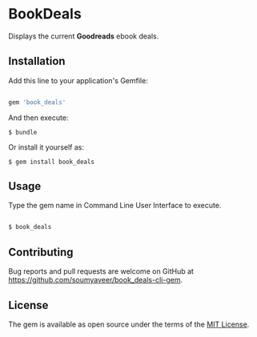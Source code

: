 # BookDeals

Displays the current **Goodreads** ebook deals.

## Installation

Add this line to your application's Gemfile:

```ruby

gem 'book_deals'

```

And then execute:

    $ bundle

Or install it yourself as:

    $ gem install book_deals

## Usage

Type the gem name in Command Line User Interface to execute.

```ruby

$ book_deals

```

## Contributing

Bug reports and pull requests are welcome on GitHub at https://github.com/soumyaveer/book_deals-cli-gem.

## License

The gem is available as open source under the terms of the [MIT License](http://opensource.org/licenses/MIT).
